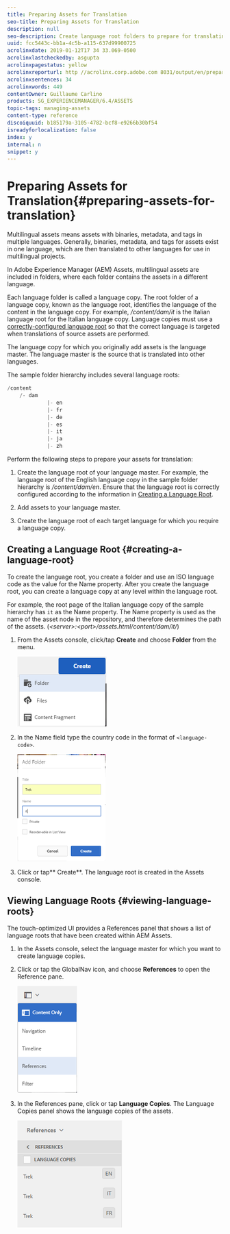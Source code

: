 ```yaml
---
title: Preparing Assets for Translation
seo-title: Preparing Assets for Translation
description: null
seo-description: Create language root folders to prepare for translating multilingual assets.
uuid: fcc5443c-bb1a-4c5b-a115-637d99900725
acrolinxdate: 2019-01-12T17 34 33.069-0500
acrolinxlastcheckedby: asgupta
acrolinxpagestatus: yellow
acrolinxreporturl: http //acrolinx.corp.adobe.com 8031/output/en/preparing_assets_for_translation_krs_workflow_f3c2f2ccebf6138e_188_report.xml
acrolinxsentences: 34
acrolinxwords: 449
contentOwner: Guillaume Carlino
products: SG_EXPERIENCEMANAGER/6.4/ASSETS
topic-tags: managing-assets
content-type: reference
discoiquuid: b185179a-3105-4782-bcf8-e9266b30bf54
isreadyforlocalization: false
index: y
internal: n
snippet: y
---
```


# Preparing Assets for Translation{#preparing-assets-for-translation}

Multilingual assets means assets with binaries, metadata, and tags in multiple languages. Generally, binaries, metadata, and tags for assets exist in one language, which are then translated to other languages for use in multilingual projects.

In Adobe Experience Manager (AEM) Assets, multilingual assets are included in folders, where each folder contains the assets in a different language.

Each language folder is called a language copy. The root folder of a language copy, known as the language root, identifies the language of the content in the language copy. For example, */content/dam/it* is the Italian language root for the Italian language copy. Language copies must use a [correctly-configured language root](../../assets/using/preparing-assets-for-translation.md#main-pars-title) so that the correct language is targeted when translations of source assets are performed.

The language copy for which you originally add assets is the language master. The language master is the source that is translated into other languages.

The sample folder hierarchy includes several language roots:

```java
/content
    /- dam
             |- en
             |- fr
             |- de
             |- es
             |- it
             |- ja
             |- zh
```

Perform the following steps to prepare your assets for translation:

1. Create the language root of your language master. For example, the language root of the English language copy in the sample folder hierarchy is */content/dam/en*. Ensure that the language root is correctly configured according to the information in [Creating a Language Root](../../assets/using/preparing-assets-for-translation.md#main-pars-title).

1. Add assets to your language master. 
1. Create the language root of each target language for which you require a language copy.

## Creating a Language Root {#creating-a-language-root}

To create the language root, you create a folder and use an ISO language code as the value for the Name property. After you create the language root, you can create a language copy at any level within the language root.

For example, the root page of the Italian language copy of the sample hierarchy has `it` as the Name property. The Name property is used as the name of the asset node in the repository, and therefore determines the path of the assets. (*&lt;server&gt;:&lt;port&gt;/assets.html/content/dam/it/*)

1. From the Assets console, click/tap **Create** and choose **Folder** from the menu.

   ![](assets/chlimage_1-68.png)

1. In the Name field type the country code in the format of `<language-code>`.

   ![](assets/chlimage_1-69.png)

1. Click or tap** Create**. The language root is created in the Assets console.

## Viewing Language Roots {#viewing-language-roots}

The touch-optimized UI provides a References panel that shows a list of language roots that have been created within AEM Assets.

1. In the Assets console, select the language master for which you want to create language copies.
1. Click or tap the GlobalNav icon, and choose **References** to open the Reference pane.

   ![](assets/chlimage_1-70.png)

1. In the References pane, click or tap **Language Copies**. The Language Copies panel shows the language copies of the assets.

   ![](assets/chlimage_1-71.png)

